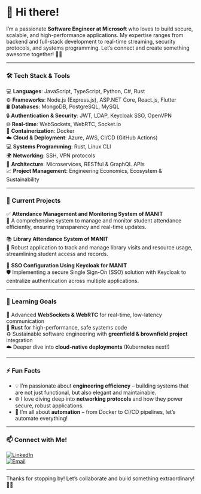 # 👋 Hi there!

I’m a passionate **Software Engineer at Microsoft** who loves to build secure, scalable, and high-performance applications. My expertise ranges from backend and full-stack development to real-time streaming, security protocols, and systems programming. Let’s connect and create something awesome together! 🚀✨

---

### 🛠️ Tech Stack & Tools
💻 **Languages**: JavaScript, TypeScript, Python, C#, Rust  
⚙️ **Frameworks**: Node.js (Express.js), ASP.NET Core, React.js, Flutter  
🛢️ **Databases**: MongoDB, PostgreSQL, MySQL  
🔒 **Authentication & Security**: JWT, LDAP, Keycloak SSO, OpenVPN  
🌐 **Real-time**: WebSockets, WebRTC, Socket.io  
🐳 **Containerization**: Docker  
☁️ **Cloud & Deployment**: Azure, AWS, CI/CD (GitHub Actions)  
💻 **Systems Programming**: Rust, Linux CLI  
🌍 **Networking**: SSH, VPN protocols  
🧩 **Architecture**: Microservices, RESTful & GraphQL APIs  
📈 **Project Management**: Engineering Economics, Ecosystem & Sustainability  

---

### 🚀 Current Projects
✅ **Attendance Management and Monitoring System of MANIT**  
📅 A comprehensive system to manage and monitor student attendance efficiently, ensuring transparency and real-time updates.

📚 **Library Attendance System of MANIT**  
📖 Robust application to track and manage library visits and resource usage, streamlining student access and records.

🔑 **SSO Configuration Using Keycloak for MANIT**  
🛡️ Implementing a secure Single Sign-On (SSO) solution with Keycloak to centralize authentication across multiple applications.

---

### 🌱 Learning Goals
🎯 Advanced **WebSockets & WebRTC** for real-time, low-latency communication  
🦀 **Rust** for high-performance, safe systems code  
♻️ Sustainable software engineering with **greenfield & brownfield project** integration  
☁️ Deeper dive into **cloud-native deployments** (Kubernetes next!)  

---

### ⚡ Fun Facts
- 💡 I’m passionate about **engineering efficiency** – building systems that are not just functional, but also elegant and maintainable.  
- 🌐 I love diving deep into **networking protocols** and how they power secure, robust applications.  
- 🤖 I’m all about **automation** – from Docker to CI/CD pipelines, let’s automate everything!

---

### 📫 Connect with Me!
[![LinkedIn](https://img.shields.io/badge/LinkedIn-blue?style=flat-square&logo=linkedin)](https://www.linkedin.com/in/rakesh-kundan/)  
[![Email](https://img.shields.io/badge/Email-grey?style=flat-square&logo=gmail)](mailto:rakeshkundankps@gmail.com)

---

Thanks for stopping by! Let’s collaborate and build something extraordinary! 🚀✨
